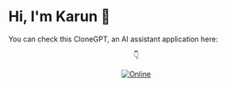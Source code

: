 # Hi, I'm Karun 👋

You can check this CloneGPT, an AI assistant application here:
<p align="center">👇</p>
<p align="center">
  <a href="https://clonegpt-vert.vercel.app/">
    <img src="https://img.shields.io/badge/Online-Visit-brightgreen" alt="Online">
  </a>
</p>


